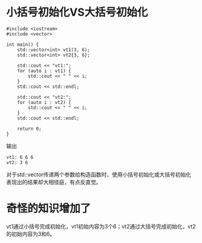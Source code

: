 # 小括号初始化VS大括号初始化
```
#include <iostream>
#include <vector>

int main() {
    std::vector<int> vt1(3, 6);
    std::vector<int> vt2{3, 6};
    
    std::cout << "vt1:";
    for (auto i : vt1) {
        std::cout << " " << i;
    }
    std::cout << std::endl;
    
    std::cout << "vt2:";
    for (auto i : vt2) {
        std::cout << " " << i;
    }
    std::cout << std::endl;
   
    return 0;
}
```
输出
```
vt1: 6 6 6
vt2: 3 6
```
对于std::vector<int>传递两个参数给构造函数时，使用小括号初始化或大括号初始化表现出的结果却大相径庭，有点反直觉。

# 奇怪的知识增加了
vt1通过小括号完成初始化，vt1初始内容为3个6；vt2通过大括号完成初始化，vt2的初始内容为3和6。